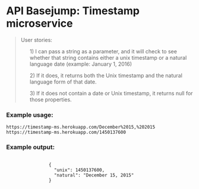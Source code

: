 <html lang="en"><head>
        <title>Timestamp microservice</title>
        <link rel="stylesheet" href="https://maxcdn.bootstrapcdn.com/bootstrap/3.3.6/css/bootstrap.min.css">
    </head>
    <body>
        <div class="container">
            <h1 class="header">
                API Basejump: Timestamp microservice
            </h1>
            <blockquote>
                User stories:
                <ul>1) I can pass a string as a parameter, and it will check to see whether that string 
                contains either a unix timestamp or a natural language date (example: January 1, 2016)</ul>
                <ul>2) If it does, it returns both the Unix timestamp and the natural language form of that date.</ul>
                <ul>3) If it does not contain a date or Unix timestamp, it returns null for those properties.</ul>
            </blockquote>
            <h3>Example usage:</h3>
            <code>https://timestamp-ms.herokuapp.com/December%2015,%202015</code><br>
            <code>https://timestamp-ms.herokuapp.com/1450137600</code>
            <h3>Example output:</h3>
            <code>
                {
                  "unix": 1450137600,
                  "natural": "December 15, 2015"
                }
            </code>
        </div>
    
</body></html>